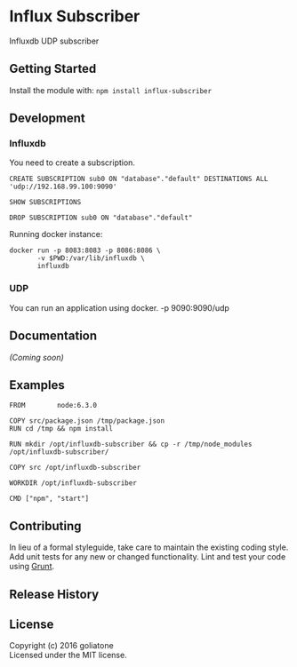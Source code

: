 # Influx Subscriber

Influxdb UDP subscriber

## Getting Started
Install the module with: `npm install influx-subscriber`


## Development

### Influxdb
You need to create a subscription.

```
CREATE SUBSCRIPTION sub0 ON "database"."default" DESTINATIONS ALL 'udp://192.168.99.100:9090'
```

```
SHOW SUBSCRIPTIONS
```

```
DROP SUBSCRIPTION sub0 ON "database"."default"
```

Running docker instance:
```
docker run -p 8083:8083 -p 8086:8086 \
       -v $PWD:/var/lib/influxdb \
       influxdb
```

### UDP

You can run an application using docker.
-p 9090:9090/udp

## Documentation
_(Coming soon)_

## Examples

```
FROM        node:6.3.0

COPY src/package.json /tmp/package.json
RUN cd /tmp && npm install

RUN mkdir /opt/influxdb-subscriber && cp -r /tmp/node_modules /opt/influxdb-subscriber/

COPY src /opt/influxdb-subscriber

WORKDIR /opt/influxdb-subscriber

CMD ["npm", "start"]
```

## Contributing
In lieu of a formal styleguide, take care to maintain the existing coding style. Add unit tests for any new or changed functionality. Lint and test your code using [Grunt](http://gruntjs.com/).

## Release History


## License
Copyright (c) 2016 goliatone  
Licensed under the MIT license.
